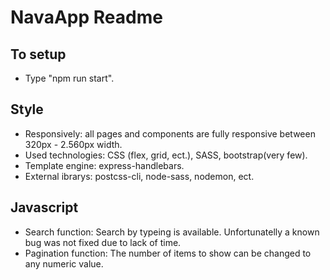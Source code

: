 # NavaApp Readme

## To setup

- Type "npm run start".

## Style

- Responsively: all pages and components are fully responsive between 320px - 2.560px width.
- Used technologies: CSS (flex, grid, ect.), SASS, bootstrap(very few).
- Template engine: express-handlebars.
- External ibrarys: postcss-cli, node-sass, nodemon, ect.

## Javascript

- Search function: Search by typeing is available. Unfortunatelly a known bug was not fixed due to lack of time.
- Pagination function: The number of items to show can be changed to any numeric value.
